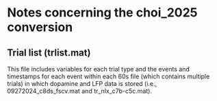 # Notes concerning the choi_2025 conversion

## Trial list (trlist.mat)

This file includes variables for each trial type and the events and timestamps for each event within each 60s file
(which contains multiple trials) in which dopamine and LFP data is stored (i.e., 09272024_c8ds_fscv.mat and tr_nlx_c7b-c5c.mat).
